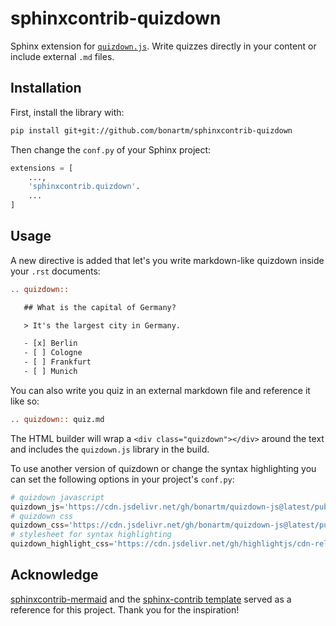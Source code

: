  # sphinxcontrib-quizdown

Sphinx extension for [`quizdown.js`](https://github.com/bonartm/quizdown-js). Write quizzes directly in your content or 
include external `.md` files.

## Installation

First, install the library with:

```bash
pip install git+git://github.com/bonartm/sphinxcontrib-quizdown
```

Then change the `conf.py` of your Sphinx project:

```python
extensions = [
    ...,
    'sphinxcontrib.quizdown'.
    ...
]
```

## Usage

A new directive is added that let's you write markdown-like quizdown inside your `.rst` documents:

```rst
.. quizdown::

   ## What is the capital of Germany?

   > It's the largest city in Germany.  

   - [x] Berlin
   - [ ] Cologne
   - [ ] Frankfurt
   - [ ] Munich
```

You can also write you quiz in an external markdown file and reference it like so:

```rst
.. quizdown:: quiz.md
```

The HTML builder will wrap a `<div class="quizdown"></div>` around the text and 
includes the `quizdown.js` library in the build.

To use another version of quizdown or change the syntax highlighting you can set 
the following options in your project's `conf.py`:

```python
# quizdown javascript
quizdown_js='https://cdn.jsdelivr.net/gh/bonartm/quizdown-js@latest/public/build/quizdown.js'
# quizdown css
quizdown_css='https://cdn.jsdelivr.net/gh/bonartm/quizdown-js@latest/public/build/quizdown.css'
# stylesheet for syntax highlighting
quizdown_highlight_css='https://cdn.jsdelivr.net/gh/highlightjs/cdn-release@10.6.0/build/styles/github.min.css'
```


## Acknowledge

[sphinxcontrib-mermaid](https://github.com/mgaitan/sphinxcontrib-mermaid) and the [sphinx-contrib template](https://github.com/sphinx-contrib/cookiecutter) served as a reference for this project. Thank you for the inspiration!